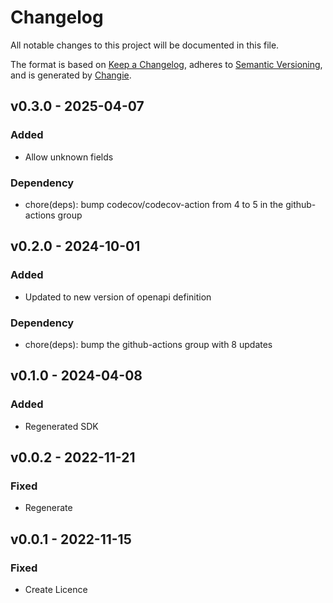 # Changelog
All notable changes to this project will be documented in this file.

The format is based on [Keep a Changelog](https://keepachangelog.com/en/1.0.0/),
adheres to [Semantic Versioning](https://semver.org/spec/v2.0.0.html),
and is generated by [Changie](https://github.com/miniscruff/changie).


## v0.3.0 - 2025-04-07
### Added
* Allow unknown fields
### Dependency
* chore(deps): bump codecov/codecov-action from 4 to 5 in the github-actions group

## v0.2.0 - 2024-10-01
### Added
* Updated to new version of openapi definition
### Dependency
* chore(deps): bump the github-actions group with 8 updates

## v0.1.0 - 2024-04-08
### Added
* Regenerated SDK

## v0.0.2 - 2022-11-21

### Fixed

* Regenerate

## v0.0.1 - 2022-11-15

### Fixed

* Create Licence
